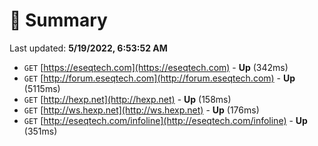 # 📖 Summary
Last updated: **5/19/2022, 6:53:52 AM**

- `GET` [https://eseqtech.com](https://eseqtech.com) - **Up** (342ms)
- `GET` [http://forum.eseqtech.com](http://forum.eseqtech.com) - **Up** (5115ms)
- `GET` [http://hexp.net](http://hexp.net) - **Up** (158ms)
- `GET` [http://ws.hexp.net](http://ws.hexp.net) - **Up** (176ms)
- `GET` [http://eseqtech.com/infoline](http://eseqtech.com/infoline) - **Up** (351ms)
